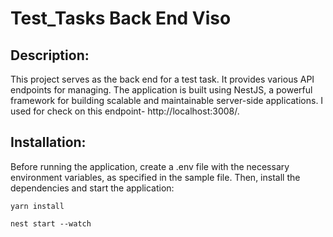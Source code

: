 # Test_Tasks Back End Viso
## Description:
This project serves as the back end for a test task. It provides various API endpoints for managing. The application is built using NestJS, a powerful framework for building scalable and maintainable
server-side applications.
I used for check on this endpoint- http://localhost:3008/.

## Installation:
Before running the application, create a .env file with the necessary environment variables, as specified in the sample
file. Then, install the dependencies and start the application:
```
yarn install

nest start --watch
```